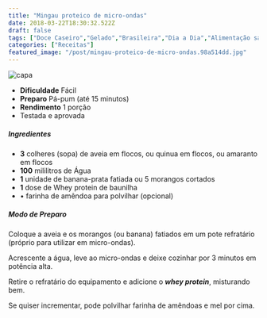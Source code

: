 ```yaml
---
title: "Mingau proteico de micro-ondas"
date: 2018-03-22T18:30:32.522Z
draft: false
tags: ["Doce Caseiro","Gelado","Brasileira","Dia a Dia","Alimentação saudável","Café da manhã","Dietas à base de proteínas","Dietas ricas em proteína","Proteínas"]
categories: ["Receitas"]
featured_image: "/post/mingau-proteico-de-micro-ondas.98a514dd.jpg"
---
```


![capa](/post/mingau-proteico-de-micro-ondas.98a514dd.jpg)

*   **Dificuldade** Fácil
*   **Preparo** Pá-pum (até 15 minutos)
*   **Rendimento** 1 porção
*   Testada e aprovada
    

##### Ingredientes

*   **3** colheres (sopa) de aveia em flocos, ou quinua em flocos, ou amaranto em flocos
*   **100** mililitros de Água
*   **1** unidade de banana-prata fatiada ou 5 morangos cortados
*   **1** dose de Whey protein de baunilha
*   • farinha de amêndoa para polvilhar (opcional)

##### Modo de Preparo

Coloque a aveia e os morangos (ou banana) fatiados em um pote refratário (próprio para utilizar em micro-ondas).

Acrescente a água, leve ao micro-ondas e deixe cozinhar por 3 minutos em potência alta.

Retire o refratário do equipamento e adicione o **_whey protein_**, misturando bem.

Se quiser incrementar, pode polvilhar farinha de amêndoas e mel por cima.
